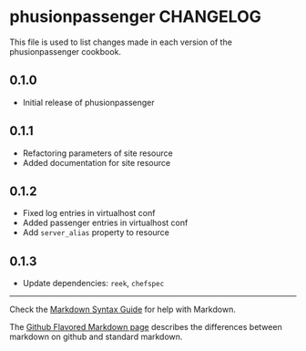 phusionpassenger CHANGELOG
==========================

This file is used to list changes made in each version of the phusionpassenger cookbook.

0.1.0
-----
- Initial release of phusionpassenger

0.1.1
-----
- Refactoring parameters of site resource
- Added documentation for site resource

0.1.2
-----
- Fixed log entries in virtualhost conf
- Added passenger entries in virtualhost conf
- Add `server_alias` property to resource

0.1.3
-----
- Update dependencies: `reek`, `chefspec`


- - -
Check the [Markdown Syntax Guide](http://daringfireball.net/projects/markdown/syntax) for help with Markdown.

The [Github Flavored Markdown page](http://github.github.com/github-flavored-markdown/) describes the differences between markdown on github and standard markdown.
